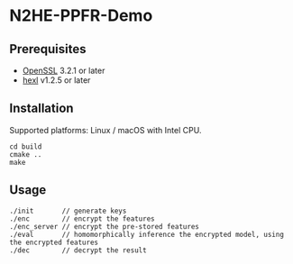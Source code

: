 # N2HE-PPFR-Demo

## Prerequisites
- [OpenSSL](https://www.openssl.org/)  3.2.1 or later
- [hexl](https://github.com/intel/hexl) v1.2.5 or later

## Installation
Supported platforms: Linux / macOS with Intel CPU.  

```
cd build
cmake ..
make
```

## Usage
```
./init       // generate keys
./enc        // encrypt the features
./enc_server // encrypt the pre-stored features
./eval       // homomorphically inference the encrypted model, using the encrypted features
./dec        // decrypt the result
```
